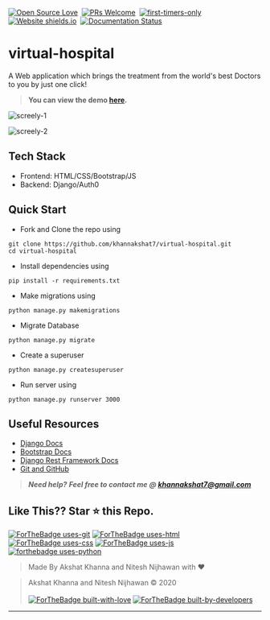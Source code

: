 [![Open Source Love](https://badges.frapsoft.com/os/v1/open-source.svg?v=102)](https://virtual-hospital.azurewebsites.net/)&nbsp;
[![PRs Welcome](https://img.shields.io/badge/PRs-welcome-brightgreen.svg?style=flat-square)](https://github.com/khannakshat7/virtual-hospital)&nbsp;
[![first-timers-only](https://img.shields.io/badge/first--timers--only-friendly-blue.svg?style=flat-square)](https://github.com/khannakshat7/virtual-hospital)&nbsp;
[![Website shields.io](https://img.shields.io/website-up-down-green-red/http/shields.io.svg)](https://virtual-hospital.azurewebsites.net/)&nbsp;
[![Documentation Status](https://readthedocs.org/projects/ansicolortags/badge/?version=latest)](https://github.com/khannakshat7/virtual-hospital/blob/master/README.md)&nbsp;

# virtual-hospital
A Web application which brings the treatment from the world's best Doctors to you by just one click!

> **You can view the demo [here](https://virtual-hospital.azurewebsites.net/).**

![screely-1](https://storage.googleapis.com/devfolio/hackathons/8b56e69b9abf4e1bb60c27a1372c580b/projects/482684be081e4c6586615d8fa2f03951/piccp3o1a0sa.png)

![screely-2](https://storage.googleapis.com/devfolio/hackathons/8b56e69b9abf4e1bb60c27a1372c580b/projects/482684be081e4c6586615d8fa2f03951/piciwdh9v0si.png)

## Tech Stack
- Frontend: HTML/CSS/Bootstrap/JS
- Backend: Django/Auth0


## Quick Start

- Fork and Clone the repo using
```
git clone https://github.com/khannakshat7/virtual-hospital.git
cd virtual-hospital
```
- Install dependencies using
```
pip install -r requirements.txt
```
- Make migrations using
```
python manage.py makemigrations
```
- Migrate Database
```
python manage.py migrate
```
- Create a superuser
```
python manage.py createsuperuser
```
- Run server using
```
python manage.py runserver 3000
```

## Useful Resources

- [Django Docs](https://docs.djangoproject.com/en/3.0/)
- [Bootstrap Docs](https://getbootstrap.com/docs/4.5/getting-started/introduction/)
- [Django Rest Framework Docs](https://www.django-rest-framework.org/)
- [Git and GitHub](https://www.digitalocean.com/community/tutorials/how-to-use-git-a-reference-guide)

> **_Need help?_** 
> **_Feel free to contact me @ [khannakshat7@gmail.com](mailto:khannakshat7@gmail.com?Subject=Virtual-Hospital)_**

## Like This?? Star ⭐ this Repo.

[![ForTheBadge uses-git](http://ForTheBadge.com/images/badges/uses-git.svg)](https://github.com/khannakshat7/virtual-hospital)
[![ForTheBadge uses-html](http://ForTheBadge.com/images/badges/uses-html.svg)](https://github.com/khannakshat7/virtual-hospital)
[![ForTheBadge uses-css](http://ForTheBadge.com/images/badges/uses-css.svg)](https://github.com/khannakshat7/virtual-hospital)
[![ForTheBadge uses-js](http://ForTheBadge.com/images/badges/uses-js.svg)](https://github.com/khannakshat7/virtual-hospital)
[![forthebadge uses-python](https://forthebadge.com/images/badges/made-with-python.svg)](https://github.com/khannakshat7/virtual-hospital)

> Made By Akshat Khanna and Nitesh Nijhawan with ❤️

> Akshat Khanna and Nitesh Nijhawan &copy; 2020
<br><br>
[![ForTheBadge built-with-love](http://ForTheBadge.com/images/badges/built-with-love.svg)](https://github.com/khannakshat7/virtual-hospital)
[![ForTheBadge built-by-developers](http://ForTheBadge.com/images/badges/built-by-developers.svg)](https://github.com/khannakshat7/virtual-hospital)

***
